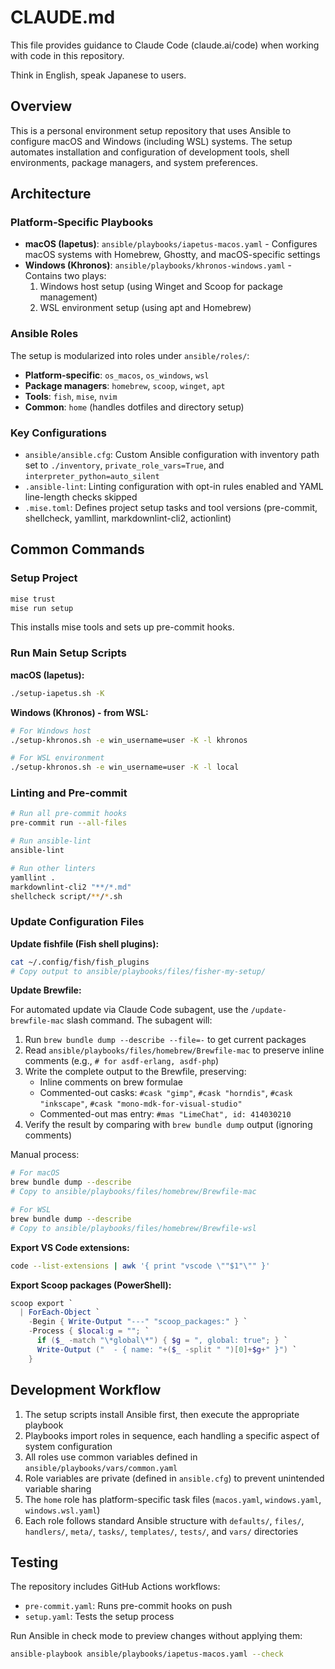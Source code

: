 # CLAUDE.md

This file provides guidance to Claude Code (claude.ai/code) when working with
code in this repository.

Think in English, speak Japanese to users.

## Overview

This is a personal environment setup repository that uses Ansible to configure
macOS and Windows (including WSL) systems. The setup automates installation and
configuration of development tools, shell environments, package managers, and
system preferences.

## Architecture

### Platform-Specific Playbooks

- **macOS (Iapetus)**: `ansible/playbooks/iapetus-macos.yaml` - Configures
  macOS systems with Homebrew, Ghostty, and macOS-specific settings
- **Windows (Khronos)**: `ansible/playbooks/khronos-windows.yaml` - Contains
  two plays:
  1. Windows host setup (using Winget and Scoop for package management)
  2. WSL environment setup (using apt and Homebrew)

### Ansible Roles

The setup is modularized into roles under `ansible/roles/`:

- **Platform-specific**: `os_macos`, `os_windows`, `wsl`
- **Package managers**: `homebrew`, `scoop`, `winget`, `apt`
- **Tools**: `fish`, `mise`, `nvim`
- **Common**: `home` (handles dotfiles and directory setup)

### Key Configurations

- `ansible/ansible.cfg`: Custom Ansible configuration with inventory path set to
  `./inventory`, `private_role_vars=True`, and `interpreter_python=auto_silent`
- `.ansible-lint`: Linting configuration with opt-in rules enabled and YAML
  line-length checks skipped
- `.mise.toml`: Defines project setup tasks and tool versions (pre-commit,
  shellcheck, yamllint, markdownlint-cli2, actionlint)

## Common Commands

### Setup Project

```sh
mise trust
mise run setup
```

This installs mise tools and sets up pre-commit hooks.

### Run Main Setup Scripts

**macOS (Iapetus):**

```sh
./setup-iapetus.sh -K
```

**Windows (Khronos) - from WSL:**

```sh
# For Windows host
./setup-khronos.sh -e win_username=user -K -l khronos

# For WSL environment
./setup-khronos.sh -e win_username=user -K -l local
```

### Linting and Pre-commit

```sh
# Run all pre-commit hooks
pre-commit run --all-files

# Run ansible-lint
ansible-lint

# Run other linters
yamllint .
markdownlint-cli2 "**/*.md"
shellcheck script/**/*.sh
```

### Update Configuration Files

**Update fishfile (Fish shell plugins):**

```sh
cat ~/.config/fish/fish_plugins
# Copy output to ansible/playbooks/files/fisher-my-setup/
```

**Update Brewfile:**

For automated update via Claude Code subagent, use the `/update-brewfile-mac`
slash command. The subagent will:

1. Run `brew bundle dump --describe --file=-` to get current packages
2. Read `ansible/playbooks/files/homebrew/Brewfile-mac` to preserve inline
   comments (e.g., `# for asdf-erlang, asdf-php`)
3. Write the complete output to the Brewfile, preserving:
   - Inline comments on brew formulae
   - Commented-out casks: `#cask "gimp"`, `#cask "horndis"`, `#cask "inkscape"`, `#cask "mono-mdk-for-visual-studio"`
   - Commented-out mas entry: `#mas "LimeChat", id: 414030210`
4. Verify the result by comparing with `brew bundle dump` output (ignoring
   comments)

Manual process:

```sh
# For macOS
brew bundle dump --describe
# Copy to ansible/playbooks/files/homebrew/Brewfile-mac

# For WSL
brew bundle dump --describe
# Copy to ansible/playbooks/files/homebrew/Brewfile-wsl
```

**Export VS Code extensions:**

```sh
code --list-extensions | awk '{ print "vscode \""$1"\"" }'
```

**Export Scoop packages (PowerShell):**

```ps1
scoop export `
  | ForEach-Object `
    -Begin { Write-Output "---" "scoop_packages:" } `
    -Process { $local:g = ""; `
      if ($_ -match "\*global\*") { $g = ", global: true"; } `
      Write-Output ("  - { name: "+($_ -split " ")[0]+$g+" }") `
    }
```

## Development Workflow

1. The setup scripts install Ansible first, then execute the appropriate
   playbook
2. Playbooks import roles in sequence, each handling a specific aspect of system
   configuration
3. All roles use common variables defined in `ansible/playbooks/vars/common.yaml`
4. Role variables are private (defined in `ansible.cfg`) to prevent unintended
   variable sharing
5. The `home` role has platform-specific task files (`macos.yaml`,
   `windows.yaml`, `windows.wsl.yaml`)
6. Each role follows standard Ansible structure with `defaults/`, `files/`,
   `handlers/`, `meta/`, `tasks/`, `templates/`, `tests/`, and `vars/`
   directories

## Testing

The repository includes GitHub Actions workflows:

- `pre-commit.yaml`: Runs pre-commit hooks on push
- `setup.yaml`: Tests the setup process

Run Ansible in check mode to preview changes without applying them:

```sh
ansible-playbook ansible/playbooks/iapetus-macos.yaml --check
```
